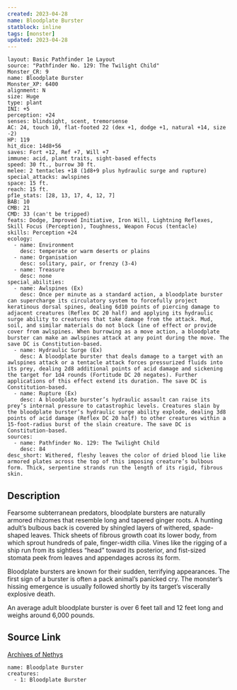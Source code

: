 ```yaml
---
created: 2023-04-28
name: Bloodplate Burster
statblock: inline
tags: [monster]
updated: 2023-04-28
---
```

```statblock
layout: Basic Pathfinder 1e Layout
source: "Pathfinder No. 129: The Twilight Child"
Monster_CR: 9
name: Bloodplate Burster
Monster_XP: 6400
alignment: N
size: Huge
type: plant
INI: +5
perception: +24
senses: blindsight, scent, tremorsense
AC: 24, touch 10, flat-footed 22 (dex +1, dodge +1, natural +14, size -2)
HP: 119
hit_dice: 14d8+56
saves: Fort +12, Ref +7, Will +7
immune: acid, plant traits, sight-based effects
speed: 30 ft., burrow 30 ft.
melee: 2 tentacles +18 (1d8+9 plus hydraulic surge and rupture)
special_attacks: awlspines
space: 15 ft.
reach: 15 ft.
pf1e_stats: [28, 13, 17, 4, 12, 7]
BAB: 10
CMB: 21
CMD: 33 (can't be tripped)
feats: Dodge, Improved Initiative, Iron Will, Lightning Reflexes, Skill Focus (Perception), Toughness, Weapon Focus (tentacle)
skills: Perception +24
ecology:
  - name: Environment
    desc: temperate or warm deserts or plains
  - name: Organisation
    desc: solitary, pair, or frenzy (3-4)
  - name: Treasure
    desc: none
special_abilities:
  - name: Awlspines (Ex)
    desc: Once per minute as a standard action, a bloodplate burster can supercharge its circulatory system to forcefully project keratinous dorsal spines, dealing 6d10 points of piercing damage to adjacent creatures (Reflex DC 20 half) and applying its hydraulic surge ability to creatures that take damage from the attack. Mud, soil, and similar materials do not block line of effect or provide cover from awlspines. When burrowing as a move action, a bloodplate burster can make an awlspines attack at any point during the move. The save DC is Constitution-based.
  - name: Hydraulic Surge (Ex)
    desc: A bloodplate burster that deals damage to a target with an awlspines attack or a tentacle attack forces pressurized fluids into its prey, dealing 2d8 additional points of acid damage and sickening the target for 1d4 rounds (Fortitude DC 20 negates). Further applications of this effect extend its duration. The save DC is Constitution-based.
  - name: Rupture (Ex)
    desc: A bloodplate burster’s hydraulic assault can raise its prey’s internal pressure to catastrophic levels. Creatures slain by the bloodplate burster’s hydraulic surge ability explode, dealing 3d8 points of acid damage (Reflex DC 20 half) to other creatures within a 15-foot-radius burst of the slain creature. The save DC is Constitution-based.
sources:
  - name: Pathfinder No. 129: The Twilight Child
    desc: 84
desc_short: Withered, fleshy leaves the color of dried blood lie like armored plates across the top of this imposing creature’s bulbous form. Thick, serpentine strands run the length of its rigid, fibrous skin.
```
## Description
Fearsome subterranean predators, bloodplate bursters are naturally armored rhizomes that resemble long and tapered ginger roots. A hunting adult’s bulbous back is covered by shingled layers of withered, spade-shaped leaves. Thick sheets of fibrous growth coat its lower body, from which sprout hundreds of pale, finger-width cilia. Vines like the rigging of a ship run from its sightless “head” toward its posterior, and fist-sized stomata peek from leaves and appendages across its form.

 Bloodplate bursters are known for their sudden, terrifying appearances. The first sign of a burster is often a pack animal’s panicked cry. The monster’s hissing emergence is usually followed shortly by its target’s viscerally explosive death.

 An average adult bloodplate burster is over 6 feet tall and 12 feet long and weighs around 6,000 pounds.
## Source Link
[Archives of Nethys](https://aonprd.com/MonsterDisplay.aspx?ItemName=Bloodplate%20Burster)
```encounter-table
name: Bloodplate Burster
creatures:
  - 1: Bloodplate Burster
```
